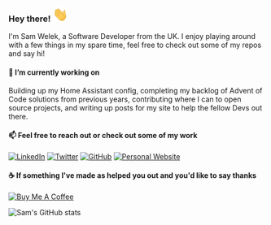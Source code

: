 ### Hey there! <img src="https://raw.githubusercontent.com/ABSphreak/ABSphreak/master/gifs/Hi.gif" width="30px">

I'm Sam Welek, a Software Developer from the UK. I enjoy playing around with a few things in my spare time, feel free to check out some of my repos and say hi!

#### 🔭 I’m currently working on
Building up my Home Assistant config, completing my backlog of Advent of Code solutions from previous years, contributing where I can to open source projects, and writing up posts for my site to help the fellow Devs out there.

#### 📫 Feel free to reach out or check out some of my work
[![LinkedIn][linkedin-shield]][linkedin-url] [![Twitter][twitter-shield]][twitter-url] [![GitHub][github-shield]][github-url] [![Personal Website][site-shield]][site-url]

#### ☕ If something I've made as helped you out and you'd like to say thanks 
<a href="https://www.buymeacoffee.com/tiberiushunter" target="_blank"> <img src="https://cdn.buymeacoffee.com/buttons/default-yellow.png" alt="Buy Me A Coffee" height="41" width="174"></a>

![Sam's GitHub stats](https://github-readme-stats.vercel.app/api?username=tiberiushunter&show_icons=true&theme=vision-friendly-dark)

<!-- Contact Specific -->
[github-shield]: https://img.shields.io/badge/-GitHub-black.svg?style=for-the-badge&logo=github&colorB=555
[github-url]: https://github.com/tiberiushunter

[linkedin-shield]: https://img.shields.io/badge/-LinkedIn-black.svg?style=for-the-badge&logo=linkedin&colorB=555
[linkedin-url]: https://linkedin.com/in/sam-welek

[twitter-shield]: https://img.shields.io/badge/-Twitter-black.svg?style=for-the-badge&logo=twitter&colorB=555&logoColor=white
[twitter-url]: https://twitter.com/samwelek

[site-shield]: https://img.shields.io/badge/-Samwelek.co.uk-black.svg?style=for-the-badge&logo=jekyll&colorB=555&logoColor=white
[site-url]: https://samwelek.co.uk
